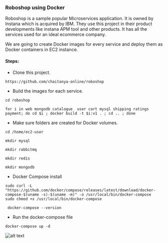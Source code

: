 ### Roboshop using Docker

Roboshop is a sample popular Microservices application. It is owned by Instana which is acquired by IBM. They use this project in their product developments like instana APM tool and other products. It has all the services used for an ideal ecommerce company.

We are going to create Docker images for every service and deploy them as Docker containers in EC2 instance.

#### Steps:
* Clone this project.
```
https://github.com/chaitanya-online/roboshop
```
* Build the images for each service.
```
cd roboshop
```
```
for i in web mongodb catalogue  user cart mysql shipping ratings payment; do cd $i ; docker build -t $i:v1 . ; cd .. ; done
```
* Make sure folders are created for Docker volumes.
```
cd /home/ec2-user
```
```
mkdir mysql
```
```
mkdir rabbitmq
```
```
mkdir redis
```
```
mkdir mongodb

```
* Docker Compose install 
```
sudo curl -L "https://github.com/docker/compose/releases/latest/download/docker-compose-$(uname -s)-$(uname -m)" -o /usr/local/bin/docker-compose
sudo chmod +x /usr/local/bin/docker-compose
```
```
 docker-compose --version
 ```
* Run the docker-compose file
```
docker-compose up -d
```

![alt text](roboshop.png)
